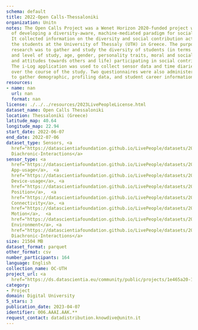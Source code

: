 ```yaml
---
schema: default
title: 2022-Open Calls-Thessaloniki
organization: Unitn
notes: The Open Calls Project was a Wenet Horizon 2020-funded project with the goal
  of developing a diversity-aware, machine-mediated paradigm for social interactions.
  It collected information on the diversity and social contribution activities of
  the students at the University of Thessaly (UTH) in Greece. The purpose of this
  research was to gather and study the diversity of students (in terms of subject
  and level of study, age, gender, personality traits, moral and social values, beliefs,
  and attitudes towards others and life) participating in social contribution activities.
  The i-Log application was used to collect sensor data and time diaries from participants
  over the course of the study. Two questionnaires were also administered to respondents
  to gather demographic, profiling data, and student career information.
resources:
- name: nan
  url: nan
  format: nan
license: ./../../resources/2023LivePeopleLicense.html
dataset_name: Open Calls Thessaloniki
location: Thessaloniki (Greece)
latitude_map: 40.64
longitude_map: 22.94
start_date: 2022-06-07
end_date: 2022-07-06
dataset_type: Sensors, <a 
  href="https://datascientiafoundation.github.io/LivePeople/datasets/2022-OC2-Thessaloniki-Diachronic-Interactions/">
  Diachronic-Interactions</a>
sensor_type: <a 
  href="https://datascientiafoundation.github.io/LivePeople/datasets/2022-OC2-Thessaloniki-App-usage/">
  App-usage</a>,  <a 
  href="https://datascientiafoundation.github.io/LivePeople/datasets/2022-OC2-Thessaloniki-Device-usage/">
  Device-usage</a>, <a 
  href="https://datascientiafoundation.github.io/LivePeople/datasets/2022-OC2-Thessaloniki-Position/">
  Position</a>,  <a 
  href="https://datascientiafoundation.github.io/LivePeople/datasets/2022-OC2-Thessaloniki-Connectivity/">
  Connectivity</a>, <a 
  href="https://datascientiafoundation.github.io/LivePeople/datasets/2022-OC2-Thessaloniki-Motion/">
  Motion</a>,  <a 
  href="https://datascientiafoundation.github.io/LivePeople/datasets/2022-OC2-Thessaloniki-Environment/">
  Environment</a>, <a 
  href="https://datascientiafoundation.github.io/LivePeople/datasets/2022-OC2-Thessaloniki-Diachronic-Interactions/">
  Diachronic-Interactions</a>
size: 21504 MB
dataset_format: parquet
other_format: csv
number_participants: 164
language: English
collection_name: OC-UTH
project_url: <a 
  href="https://ds.datascientia.eu/community/public/projects/1e465a20-1650-42f7-88d4-d7b1b8ed6bb3">https://ds.datascientia.eu/community/public/projects/1e465a20-1650-42f7-88d4-d7b1b8ed6bb3</a>
category:
- Project
domain: Digital University
5_stars: 3
publication_date: 2023-04-07
identifier: 006.AAAI.AAK.**
request_contact: datadistribution.knowdive@unitn.it
---
```

  